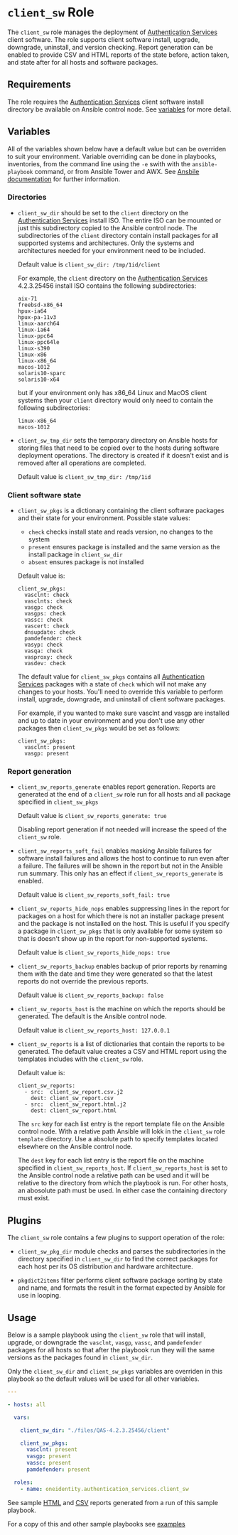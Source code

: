 # `client_sw` Role

The `client_sw` role manages the deployment of [Authentication Services](https://www.oneidentity.com/products/authentication-services/) client software.  The role supports client software install, upgrade, downgrade, uninstall, and version checking.  Report generation can be enabled to provide CSV and HTML reports of the state before, action taken, and state after for all hosts and software packages.

## Requirements

The role requires the [Authentication Services](https://www.oneidentity.com/products/authentication-services/) client software install directory be available on Ansible control node.  See [variables](##Variables) for more detail.

## Variables

All of the variables shown below have a default value but can be overriden to suit your environment.  Variable overriding can be done in playbooks, inventories, from the command line using the `-e` swith with the `ansible-playbook` command, or from Ansible Tower and AWX.  See [Ansbile documentation](https://docs.ansible.com/ansible/latest/user_guide/playbooks_variables.html) for further information. 

### Directories

* `client_sw_dir` should be set to the `client` directory on the [Authentication Services](https://www.oneidentity.com/products/authentication-services/) install ISO.  The entire ISO can be mounted or just this subdirectory copied to the Ansible control node.  The subdirectories of the `client` directory contain install packages for all supported systems and architectures.  Only the systems and architectures needed for your environment need to be included.   

    Default value is `client_sw_dir: /tmp/1id/client`

    For example, the `client` directory on the [Authentication Services](https://www.oneidentity.com/products/authentication-services/) 4.2.3.25456 install ISO contains the following subdirectories:

    ```
    aix-71
    freebsd-x86_64
    hpux-ia64
    hpux-pa-11v3
    linux-aarch64
    linux-ia64
    linux-ppc64
    linux-ppc64le
    linux-s390
    linux-x86
    linux-x86_64
    macos-1012
    solaris10-sparc
    solaris10-x64
    ``` 

    but if your environment only has x86_64 Linux and MacOS client systems then your `client` directory would only need to contain the following subdirectories:

    ```
    linux-x86_64
    macos-1012
    ```

* `client_sw_tmp_dir` sets the temporary directory on Ansible hosts for storing files that need to be copied over to the hosts during software deployment operations.  The directory is created if it doesn't exist and is removed after all operations are completed.

    Default value is `client_sw_tmp_dir: /tmp/1id`

### Client software state

* `client_sw_pkgs` is a dictionary containing the client software packages and their state for your environment.  Possible state values:

    * `check` checks install state and reads version, no changes to the system   
    * `present` ensures package is installed and the same version as the install package in `client_sw_dir`
    * `absent` ensures package is not installed

    Default value is:

    ```
    client_sw_pkgs:
      vasclnt: check 
      vasclnts: check 
      vasgp: check 
      vasgps: check 
      vassc: check 
      vascert: check 
      dnsupdate: check 
      pamdefender: check 
      vasyp: check 
      vasqa: check 
      vasproxy: check 
      vasdev: check 
    ```

    The default value for `client_sw_pkgs` contains all [Authentication Services](https://www.oneidentity.com/products/authentication-services/) packages with a state of `check` which will not make any changes to your hosts.  You'll need to override this variable to perform install, upgrade, downgrade, and uninstall of client software packages. 

    For example, if you wanted to make sure vasclnt and vasgp are installed and up to date in your environment and you don't use any other packages then `client_sw_pkgs` would be set as follows:

    ```
    client_sw_pkgs:
      vasclnt: present 
      vasgp: present 
    ```

### Report generation

* `client_sw_reports_generate` enables report generation.  Reports are generated at the end of a `client_sw` role run for all hosts and all package specified in `client_sw_pkgs`

  Default value is `client_sw_reports_generate: true`

  Disabling report generation if not needed will increase the speed of the `client_sw` role.

* `client_sw_reports_soft_fail` enables masking Ansible failures for software install failures and allows the host to continue to run even after a failure.  The failures will be shown in the report but not in the Ansible run summary.  This only has an effect if `client_sw_reports_generate` is enabled.

  Default value is `client_sw_reports_soft_fail: true`

* `client_sw_reports_hide_nops` enables suppressing lines in the report for packages on a host for which there is not an installer package present and the package is not installed on the host.  This is useful if you specify a package in `client_sw_pkgs` that is only available for some system so that is doesn't show up in the report for non-supported systems.

  Default value is `client_sw_reports_hide_nops: true`

* `client_sw_reports_backup` enables backup of prior reports by renaming them with the date and time they were generated so that the latest reports do not override the previous reports.

  Default value is `client_sw_reports_backup: false`

* `client_sw_reports_host` is the machine on which the reports should be generated.  The default is the Ansible control node.

  Default value is `client_sw_reports_host: 127.0.0.1`

* `client_sw_reports` is a list of dictionaries that contain the reports to be generated.  The default value creates a CSV and HTML report using the templates includes with the `client_sw` role.

  Default value is:

  ``` 
  client_sw_reports: 
    - src:  client_sw_report.csv.j2   
      dest: client_sw_report.csv
    - src:  client_sw_report.html.j2
      dest: client_sw_report.html
  ```
  
  The `src` key for each list entry is the report template file on the Ansible control node.  With a relative path Ansible will lokk in the `client_sw` role `template` directory.  Use a absolute path to specify templates located elsewhere on the Ansible control node.

  The `dest` key for each list entry is the report file on the machine specified in `client_sw_reports_host`.  If `client_sw_reports_host` is set to the Ansible control node a relative path can be used and it will be relative to the directory from which the playbook is run.  For other hosts, an abosolute path must be used.  In either case the containing directory must exist.

## Plugins

The `client_sw` role contains a few plugins to support operation of the role:

* `client_sw_pkg_dir` module checks and parses the subdirectories in the directory specified in `client_sw_dir` to find the correct packages for each host per its OS distribution and hardware architecture. 

* `pkgdict2items` filter performs client software package sorting by state and name, and formats the result in the format expected by Ansible for use in looping.

## Usage

Below is a sample playbook using the `client_sw` role that will install, upgrade, or downgrade the `vasclnt`, `vasgp`, `vassc`, and `pamdefender` packages for all hosts so that after the playbook run they will the same versions as the packages found in `client_sw_dir`. 

Only the `client_sw_dir` and `client_sw_pkgs` variables are overriden in this playbook so the default values will be used for all other variables.

```yaml
---

- hosts: all 

  vars:

    client_sw_dir: "./files/QAS-4.2.3.25456/client"

    client_sw_pkgs:
      vasclnt: present
      vasgp: present
      vassc: present
      pamdefender: present

  roles:
    - name: oneidentity.authentication_services.client_sw
```

See sample [HTML](client_sw_report.html) and [CSV](client_sw_report.csv) reports generated from a run of this sample playbook.

For a copy of this and other sample playbooks see [examples](../examples/README.md)

